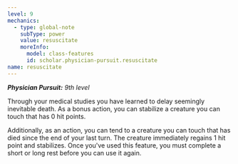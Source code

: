 ```yaml
---
level: 9
mechanics:
  - type: global-note
    subType: power
    value: resuscitate
    moreInfo:
      model: class-features
      id: scholar.physician-pursuit.resuscitate
name: resuscitate
---
```

_**Physician Pursuit:** 9th level_
Through your medical studies you have learned to delay seemingly inevitable death. As a bonus action, you can stabilize a creature you can touch that has 0 hit points. 
Additionally, as an action, you can tend to a creature you can touch that has died since the end of your last turn. The creature immediately regains 1 hit point and stabilizes. Once you've used this feature, you must complete a short or long rest before you can use it again.